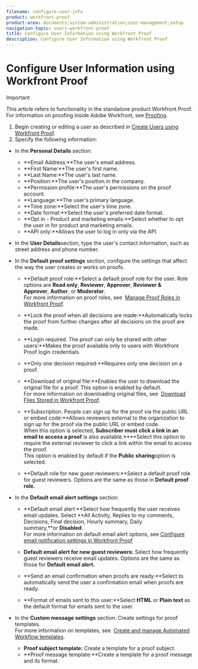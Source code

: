 ```yaml
---
filename: configure-user-info
product: workfront-proof
product-area: documents;system-administration;user-management;setup
navigation-topic: users-workfront-proof
title: Configure User Information using Workfront Proof
description: Configure User Information using Workfront Proof
---
```


# Configure User Information using Workfront Proof

>[!IMPORTANT]
>
>This article refers to functionality in the standalone product Workfront Proof. For information on proofing inside Adobe Workfront, see [Proofing](../../../review-and-approve-work/proofing/proofing.md).

1. Begin creating or editing a user as described in [Create Users using Workfront Proof](../../../workfront-proof/wp-mnguserscontacts/users/create-users.md).
1. Specify the following information:

  * In the&nbsp;**Personal Details**&nbsp;section:

    * **Email Address:**The user's email address.
    * **First Name:**The user's first name.
    * **Last Name:**The user's last name.&nbsp;
    * **Position:**The user's position in the company.
    * **Permission profile:**The user's permissions on the proof account.
    * **Language:**The user's primary language.&nbsp;
    * **Time zone:**Select the user's time zone.&nbsp;
    * **Date format:**Select the user's preferred date format.&nbsp;
    * **Opt in - Product and marketing emails:**Select whether to opt the user in for product and marketing emails.&nbsp;
    * **API only:**Allows the user to log in only via the API.

  * In the&nbsp;**User Details**section, type the user's contact information, such as street address and phone number.
  * In the&nbsp;**Default proof settings**&nbsp;section, configure the settings that affect the way the user creates or works on proofs.

    * **Default proof role:**Select a default proof role for the user.&nbsp;Role options are&nbsp;**Read only**,&nbsp;**Reviewer**,&nbsp;**Approver**,&nbsp;**Reviewer & Approver**,&nbsp;**Author**, or&nbsp;**Moderator**.  
      For more information on proof roles, see&nbsp; [Manage Proof Roles in Workfront Proof](../../../workfront-proof/wp-work-proofsfiles/share-proofs-and-files/manage-proof-roles.md).
    
    * **Lock the proof when all decisions are made:**Automatically locks the proof from further changes after all decisions on the proof are made.
    * **Login required. The proof can only be shared with other users:**Makes the proof available only to users with Workfront Proof login credentials.&nbsp;&nbsp;
    * **Only one decision required:**Requires only one decision on a proof.
    * **Download of original file:**Enables the user to download the original file for a proof. This option is enabled by default.  
      For more information on downloading original files, see&nbsp; [Download Files Stored in Workfront Proof](../../../workfront-proof/wp-work-proofsfiles/manage-your-work/download-files-stored.md).

      <!--    
      <li data-mc-conditions="QuicksilverOrClassic.Draft mode"><strong>Public sharing. The proof can be shared via a public URL or embedded code:</strong>Enables the user to share proofs via a public URL or embed code.<br>This option is enabled by default but is not available if the&nbsp;<strong>Login required</strong>option is selected.<br>For more information on sharing proofs, see "<a href="../../../workfront-proof/wp-work-proofsfiles/share-proofs-and-files/share-public-url.md" class="MCXref xref" xrefformat="{para}">Share the Public URL in Workfront Proof</a>."</li>    
      -->    
    
    * **Subscription. People can sign up for the proof via the public URL or embed code:**Allows reviewers external to the organization to sign up for the proof via the public URL or embed code.  
      When this option is selected, **Subscriber must click a link in an email to access a proof**&nbsp;is also available.****Select this option to require the external reviewer to click a link within the email to access the proof.  
      This option is enabled by default if the&nbsp;**Public sharing**option is selected.&nbsp;
    
    * **Default role for new guest reviewers:**Select a default proof role for guest reviewers. Options are the same as those in&nbsp;**Default proof role.**

  * In the&nbsp;**Default email alert settings**&nbsp;section:

    * **Default email alert:**Select how frequently the user receives email updates. Select&nbsp;**All Activity, Replies to my comments, Decisions, Final decision, Hourly summary, Daily summary,**or&nbsp;**Disabled**.  
      For more information on default email alert options, see [Configure email notification settings in Workfront Proof](../../../workfront-proof/wp-emailsntfctns/email-alerts/config-email-notification-settings-wp.md)
    
    * **Default email alert for new guest reviewers:**&nbsp;Select how frequently guest reviewers receive email updates. Options are the same as those for&nbsp;**Default email alert.**
    
    * **Send an email confirmation when proofs are ready:**Select to automatically send the user a confirmation email when proofs are ready.
    * **Format of emails sent to this user:**Select&nbsp;**HTML**&nbsp;or&nbsp;**Plain text**&nbsp;as the default format for emails sent to the user.

  * In the&nbsp;**Custom message settings**&nbsp;section: Create settings for proof templates.  
    For more information on templates, see&nbsp; [Create and manage Automated Workflow templates](../../../administration-and-setup/manage-workfront/configure-proofing/create-manage-automated-workflow-templates.md).

    * **Proof subject template:**&nbsp;Create a template for a proof subject.
    * **Proof message template:**Create a template for a proof message and its format.

